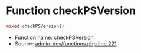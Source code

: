 Function checkPSVersion
===========================





```php
mixed checkPSVersion()
```

* Function name: checkPSVersion
* Source: [admin-dev/functions.php line 221](https://github.com/PrestaShop/PrestaShop/blob/1.6.1.0/admin-dev/functions.php#L221).

